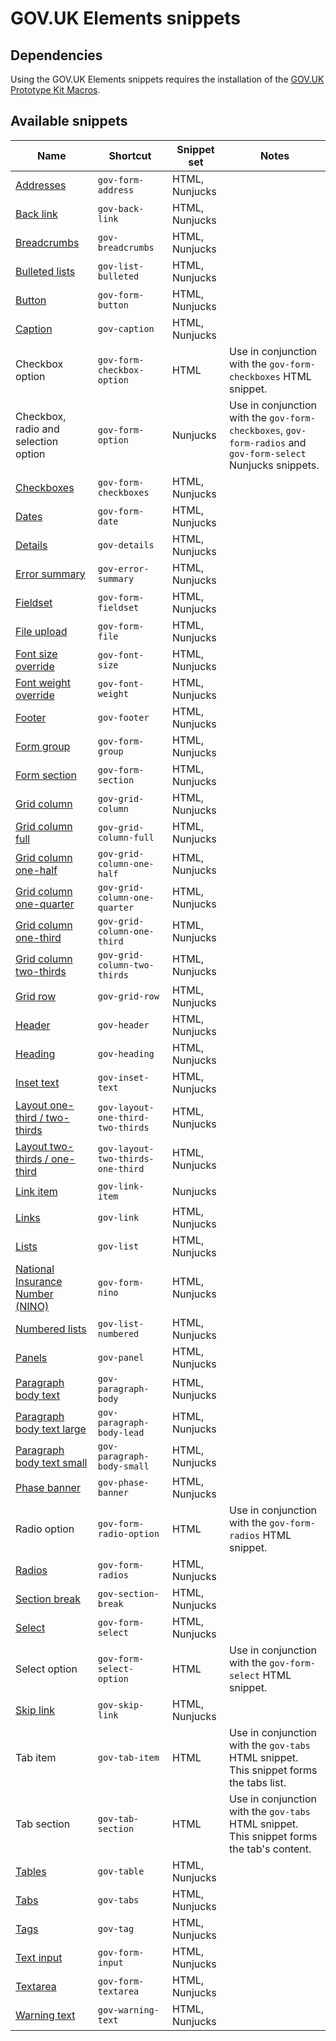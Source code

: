# GOV.UK Elements snippets

## Dependencies
Using the GOV.UK Elements snippets requires the installation of the [GOV.UK Prototype Kit Macros](https://github.com/whatterz/govuk-prototype-kit-macros).

## Available snippets

|Name|Shortcut|Snippet set|Notes|
|------------------------|------------------------|---|---|
|[Addresses](https://govuk-elements.herokuapp.com/)|`gov-form-address`|HTML, Nunjucks||
|[Back link](https://govuk-elements.herokuapp.com/)|`gov-back-link`|HTML, Nunjucks||
|[Breadcrumbs](https://govuk-elements.herokuapp.com/)|`gov-breadcrumbs`|HTML, Nunjucks||
|[Bulleted lists](https://govuk-elements.herokuapp.com/)|`gov-list-bulleted`|HTML, Nunjucks||
|[Button](https://govuk-elements.herokuapp.com/)|`gov-form-button`|HTML, Nunjucks||
|[Caption](https://govuk-elements.herokuapp.com/typography/)|`gov-caption`|HTML, Nunjucks||
|Checkbox option|`gov-form-checkbox-option`|HTML|Use in conjunction with the `gov-form-checkboxes` HTML snippet.|
|Checkbox, radio and selection option|`gov-form-option`|Nunjucks|Use in conjunction with the `gov-form-checkboxes`, `gov-form-radios` and `gov-form-select` Nunjucks snippets.|
|[Checkboxes](https://govuk-elements.herokuapp.com/)|`gov-form-checkboxes`|HTML, Nunjucks||
|[Dates](https://govuk-elements.herokuapp.com/form-elements/example-date/)|`gov-form-date`|HTML, Nunjucks||
|[Details](https://govuk-elements.herokuapp.com/)|`gov-details`|HTML, Nunjucks||
|[Error summary](https://govuk-elements.herokuapp.com/)|`gov-error-summary`|HTML, Nunjucks||
|[Fieldset](https://govuk-elements.herokuapp.com/)|`gov-form-fieldset`|HTML, Nunjucks||
|[File upload](https://govuk-elements.herokuapp.com/)|`gov-form-file`|HTML, Nunjucks||
|[Font size override](https://govuk-elements.herokuapp.com/typography/)|`gov-font-size`|HTML, Nunjucks||
|[Font weight override](https://govuk-elements.herokuapp.com/typography/)|`gov-font-weight`|HTML, Nunjucks||
|[Footer](https://govuk-elements.herokuapp.com/)|`gov-footer`|HTML, Nunjucks||
|[Form group](https://govuk-elements.herokuapp.com/)|`gov-form-group`|HTML, Nunjucks||
|[Form section](https://govuk-elements.herokuapp.com/)|`gov-form-section`|HTML, Nunjucks||
|[Grid column](https://govuk-elements.herokuapp.com/layout/)|`gov-grid-column`|HTML, Nunjucks||
|[Grid column full](https://govuk-elements.herokuapp.com/layout/)|`gov-grid-column-full`|HTML, Nunjucks||
|[Grid column one-half](https://govuk-elements.herokuapp.com/layout/)|`gov-grid-column-one-half`|HTML, Nunjucks||
|[Grid column one-quarter](https://govuk-elements.herokuapp.com/layout/)|`gov-grid-column-one-quarter`|HTML, Nunjucks||
|[Grid column one-third](https://govuk-elements.herokuapp.com/layout/)|`gov-grid-column-one-third`|HTML, Nunjucks||
|[Grid column two-thirds](https://govuk-elements.herokuapp.com/layout/)|`gov-grid-column-two-thirds`|HTML, Nunjucks||
|[Grid row](https://govuk-elements.herokuapp.com/layout/)|`gov-grid-row`|HTML, Nunjucks||
|[Header](https://govuk-elements.herokuapp.com/)|`gov-header`|HTML, Nunjucks||
|[Heading](https://govuk-elements.herokuapp.com/)|`gov-heading`|HTML, Nunjucks||
|[Inset text](https://govuk-elements.herokuapp.com/)|`gov-inset-text`|HTML, Nunjucks||
|[Layout one-third / two-thirds](https://govuk-elements.herokuapp.com/layout/)|`gov-layout-one-third-two-thirds`|HTML, Nunjucks||
|[Layout two-thirds / one-third](https://govuk-elements.herokuapp.com/layout/)|`gov-layout-two-thirds-one-third`|HTML, Nunjucks||
|[Link item]()|`gov-link-item`|Nunjucks||
|[Links](https://govuk-elements.herokuapp.com/typography/)|`gov-link`|HTML, Nunjucks||
|[Lists](https://govuk-elements.herokuapp.com/typography/)|`gov-list`|HTML, Nunjucks||
|[National Insurance Number (NINO)](https://govuk-elements.herokuapp.com/)|`gov-form-nino`|HTML, Nunjucks||
|[Numbered lists](https://govuk-elements.herokuapp.com/typography/)|`gov-list-numbered`|HTML, Nunjucks||
|[Panels](https://govuk-elements.herokuapp.com/)|`gov-panel`|HTML, Nunjucks||
|[Paragraph body text](https://govuk-elements.herokuapp.com/typography/)|`gov-paragraph-body`|HTML, Nunjucks||
|[Paragraph body text large](https://govuk-elements.herokuapp.com/typography/)|`gov-paragraph-body-lead`|HTML, Nunjucks||
|[Paragraph body text small](https://govuk-elements.herokuapp.com/typography/)|`gov-paragraph-body-small`|HTML, Nunjucks||
|[Phase banner](https://govuk-elements.herokuapp.com/)|`gov-phase-banner`|HTML, Nunjucks||
|Radio option|`gov-form-radio-option`|HTML|Use in conjunction with the `gov-form-radios` HTML snippet.|
|[Radios](https://govuk-elements.herokuapp.com/)|`gov-form-radios`|HTML, Nunjucks||
|[Section break](https://govuk-elements.herokuapp.com/typography/)|`gov-section-break`|HTML, Nunjucks||
|[Select](https://govuk-elements.herokuapp.com/)|`gov-form-select`|HTML, Nunjucks||
|Select option|`gov-form-select-option`|HTML|Use in conjunction with the `gov-form-select` HTML snippet.|
|[Skip link](https://govuk-elements.herokuapp.com/)|`gov-skip-link`|HTML, Nunjucks||
|Tab item|`gov-tab-item`|HTML|Use in conjunction with the `gov-tabs` HTML snippet. This snippet forms the tabs list.|
|Tab section|`gov-tab-section`|HTML|Use in conjunction with the `gov-tabs` HTML snippet. This snippet forms the tab's content.|
|[Tables](https://govuk-elements.herokuapp.com/)|`gov-table`|HTML, Nunjucks||
|[Tabs](https://govuk-elements.herokuapp.com/)|`gov-tabs`|HTML, Nunjucks||
|[Tags](https://govuk-elements.herokuapp.com/)|`gov-tag`|HTML, Nunjucks||
|[Text input](https://govuk-elements.herokuapp.com/)|`gov-form-input`|HTML, Nunjucks||
|[Textarea](https://govuk-elements.herokuapp.com/)|`gov-form-textarea`|HTML, Nunjucks||
|[Warning text](https://govuk-elements.herokuapp.com/)|`gov-warning-text`|HTML, Nunjucks||
